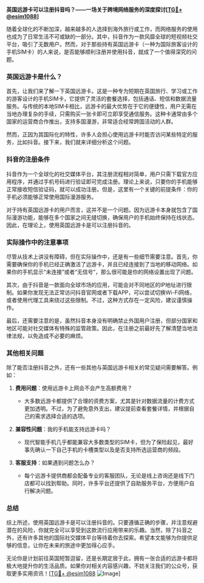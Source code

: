**英国远游卡可以注册抖音吗？——一场关于跨境网络服务的深度探讨[[TG💪+ @esim1088](https://t.me/s/esim1088)]**

随着全球化的不断加深，越来越多的人选择到海外旅行或工作，而网络服务的使用也成为了日常生活不可或缺的一部分。其中，抖音作为一款风靡全球的短视频社交平台，吸引了无数用户。然而，对于那些持有英国远游卡（一种为国际旅客设计的手机SIM卡）的人来说，是否能够顺利注册并使用抖音，就成了一个值得深究的问题。

### 英国远游卡是什么？

首先，让我们来了解一下英国远游卡。这是一种专为短期在英国旅行、学习或工作的游客设计的手机SIM卡，它提供了灵活的套餐选择，包括通话、短信和数据流量服务。与传统的本地SIM卡相比，远游卡的最大优势在于它的便捷性，用户无需在当地办理复杂的手续，只需购买一张卡即可立即享受通信服务。这种卡通常由多个国家的运营商合作推出，支持多国漫游，非常适合经常跨国活动的人群。

然而，正因为其国际化的特性，许多人会担心使用远游卡时能否访问某些特定的服务，比如抖音。接下来，我们就来详细分析这个问题。

### 抖音的注册条件

抖音作为一个全球化的社交媒体平台，其注册流程相对简单，用户只需下载官方应用程序，并通过手机号码进行验证即可完成注册。理论上来说，只要你的手机能够正常接收短信验证码，就可以成功注册。但是，这里有一个关键的前提条件：你的手机必须能够正常使用国际漫游服务。

对于持有英国远游卡的用户而言，这并不是一个问题。因为远游卡本身就包含了国际漫游功能，能够在多个国家之间无缝切换，确保用户的手机始终保持在线状态。因此，在理论上，使用英国远游卡是可以注册抖音的。

### 实际操作中的注意事项

尽管从技术上讲没有障碍，但在实际操作中，还是有一些细节需要注意。首先，你需要确保你的手机已经正确激活了远游卡，并且已经连接到了当地的移动网络。如果你的手机显示“未连接”或者“无信号”，那么很可能是你的网络设置出现了问题。

其次，由于抖音是一款面向全球市场的应用，可能会对不同地区的IP地址进行限制。如果你发现无法正常访问抖音官网或者下载APP，可以尝试切换Wi-Fi网络，或者使用代理工具来绕过这些限制。不过，这种方式存在一定风险，建议谨慎操作。

最后，还需要注意的是，虽然抖音本身没有明确禁止外国用户注册，但部分国家和地区可能对社交媒体有特殊的监管政策。因此，在注册之前最好先了解清楚当地法律法规，以免造成不必要的麻烦。

### 其他相关问题

除了能否注册抖音之外，还有一些其他与英国远游卡相关的常见疑问需要解答。例如：

1. **费用问题**：使用远游卡上网会不会产生高额费用？
   - 大多数远游卡都提供了合理的资费方案，尤其是针对数据流量的计费方式更加透明。不过，为了避免意外支出，建议提前查看套餐详情，并根据自己的需求选择合适的选项。

2. **兼容性问题**：我的手机能支持远游卡吗？
   - 现代智能手机几乎都能兼容大多数类型的SIM卡，但为了保险起见，最好事先确认一下自己手机的卡槽类型以及是否支持所选运营商的频段。

3. **客服支持**：如果遇到问题怎么办？
   - 每个远游卡提供商都会配备专业的客服团队，无论是线上咨询还是线下门店都可以找到帮助。同时，许多平台还提供了自助服务平台，方便用户自行解决问题。

### 总结

综上所述，使用英国远游卡是可以注册抖音的。只要遵循正确的步骤，并注意规避潜在的风险，你就完全可以享受到这款流行应用带来的乐趣。当然，除了抖音之外，还有许多其他的国际社交媒体平台等待着你去探索。希望本文能够为你提供足够的信息，让你在未来的旅途中更加得心应手。

无论你是计划前往英国短暂逗留，还是长期定居于此，拥有一张合适的远游卡都将极大地提升你的生活品质。如果你对相关内容感兴趣，不妨关注我们的公众号，获取更多实用资讯！[[TG💪+ @esim1088](https://t.me/s/esim1088) ![Image](https://i.postimg.cc/4NQfJmqS/Snipaste-2025-05-13-00-14-12.png)]
